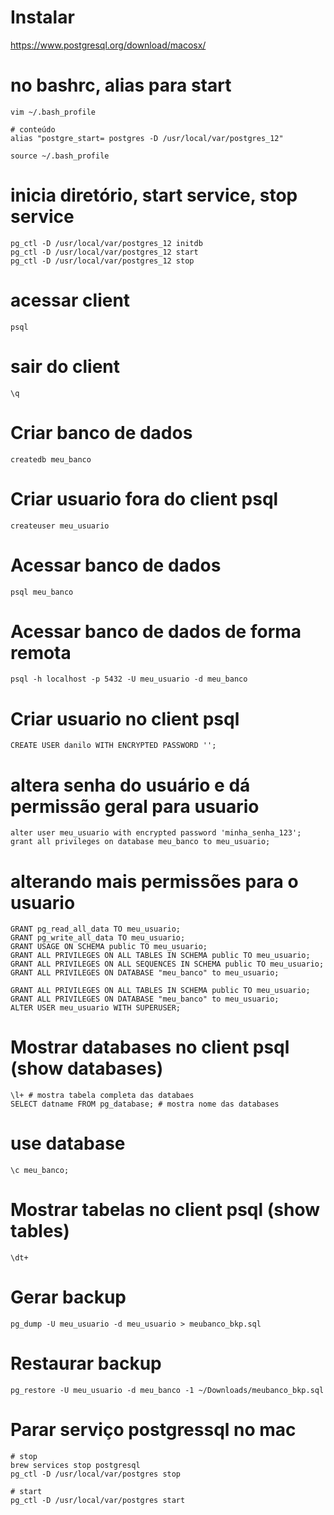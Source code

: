 
# Instalar
https://www.postgresql.org/download/macosx/

# no bashrc, alias para start
```shell
vim ~/.bash_profile

# conteúdo 
alias "postgre_start= postgres -D /usr/local/var/postgres_12"

source ~/.bash_profile
```

# inicia diretório, start service, stop service
```shell
pg_ctl -D /usr/local/var/postgres_12 initdb
pg_ctl -D /usr/local/var/postgres_12 start
pg_ctl -D /usr/local/var/postgres_12 stop
```

# acessar client
```shell
psql
```

# sair do client
```shell
\q
```

# Criar banco de dados
```shell
createdb meu_banco
```

# Criar usuario fora do client psql
```shell
createuser meu_usuario
```

# Acessar banco de dados 
```shell
psql meu_banco
```

# Acessar banco de dados de forma remota
```shell
psql -h localhost -p 5432 -U meu_usuario -d meu_banco
```

# Criar usuario no client psql
```shell
CREATE USER danilo WITH ENCRYPTED PASSWORD '';
```

# altera senha do usuário e dá permissão geral para usuario
```shell
alter user meu_usuario with encrypted password 'minha_senha_123';
grant all privileges on database meu_banco to meu_usuario;
```

# alterando mais permissões para o usuario
```shell
GRANT pg_read_all_data TO meu_usuario;
GRANT pg_write_all_data TO meu_usuario;
GRANT USAGE ON SCHEMA public TO meu_usuario;
GRANT ALL PRIVILEGES ON ALL TABLES IN SCHEMA public TO meu_usuario;
GRANT ALL PRIVILEGES ON ALL SEQUENCES IN SCHEMA public TO meu_usuario;
GRANT ALL PRIVILEGES ON DATABASE "meu_banco" to meu_usuario;

GRANT ALL PRIVILEGES ON ALL TABLES IN SCHEMA public TO meu_usuario;
GRANT ALL PRIVILEGES ON DATABASE "meu_banco" to meu_usuario;
ALTER USER meu_usuario WITH SUPERUSER;
```

# Mostrar databases no client psql (show databases)
```shell
\l+ # mostra tabela completa das databaes
SELECT datname FROM pg_database; # mostra nome das databases
```

# use database
```shell
\c meu_banco; 
```

# Mostrar tabelas no client psql (show tables)
```shell
\dt+
```

# Gerar backup
```shell
pg_dump -U meu_usuario -d meu_usuario > meubanco_bkp.sql
```

# Restaurar backup
```shell
pg_restore -U meu_usuario -d meu_banco -1 ~/Downloads/meubanco_bkp.sql
```

# Parar serviço postgressql no mac
```shell
# stop
brew services stop postgresql
pg_ctl -D /usr/local/var/postgres stop

# start
pg_ctl -D /usr/local/var/postgres start
```

